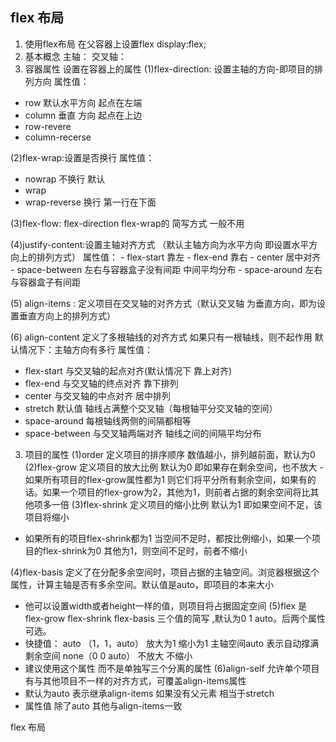 ## flex 布局
1. 使用flex布局
  在父容器上设置flex display:flex;
2. 基本概念
  主轴：
  交叉轴：
2. 容器属性 设置在容器上的属性
  (1)flex-direction: 设置主轴的方向-即项目的排列方向
  属性值：
  - row 默认水平方向 起点在左端
  - column 垂直 方向  起点在上边
  - row-revere
  - column-recerse 

  (2)flex-wrap:设置是否换行 
  属性值： 
  - nowrap 不换行 默认
  - wrap
  - wrap-reverse 换行 第一行在下面

  (3)flex-flow: flex-direction flex-wrap的 简写方式 一般不用

  (4)justify-content:设置主轴对齐方式 （默认主轴方向为水平方向 即设置水平方向上的排列方式）
    属性值：
    - flex-start 靠左
    - flex-end 靠右
    - center  居中对齐
    - space-between  左右与容器盒子没有间距 中间平均分布
    - space-around  左右与容器盒子有间距  

  (5) align-items : 定义项目在交叉轴的对齐方式（默认交叉轴 为垂直方向，即为设置垂直方向上的排列方式）
   
  (6) align-content 定义了多根轴线的对齐方式 如果只有一根轴线，则不起作用
  默认情况下：主轴方向有多行
  属性值：
  - flex-start 与交叉轴的起点对齐(默认情况下 靠上对齐)
  - flex-end  与交叉轴的终点对齐 靠下排列
  - center 与交叉轴的中点对齐 居中排列
  - stretch 默认值  轴线占满整个交叉轴（每根轴平分交叉轴的空间）
  - space-around 每根轴线两侧的间隔都相等
  - space-between 与交叉轴两端对齐 轴线之间的间隔平均分布

  3. 项目的属性
  (1)order 定义项目的排序顺序 数值越小，排列越前面，默认为0
  (2)flex-grow 定义项目的放大比例 默认为0 即如果存在剩余空间，也不放大
    - 如果所有项目的flex-grow属性都为1 则它们将平分所有剩余空间，如果有的话。如果一个项目的flex-grow为2，其他为1，则前者占据的剩余空间将比其他项多一倍
  (3)flex-shrink 定义项目的缩小比例 默认为1 即如果空间不足，该项目将缩小
  - 如果所有的项目flex-shrink都为1 当空间不足时，都按比例缩小，如果一个项目的flex-shrink为0 其他为1，则空间不足时，前者不缩小

  (4)flex-basis  定义了在分配多余空间时，项目占据的主轴空间。浏览器根据这个属性，计算主轴是否有多余空间。默认值是auto，即项目的本来大小
  - 他可以设置width或者height一样的值，则项目将占据固定空间
  (5)flex  是flex-grow flex-shrink flex-basis 三个值的简写 ,默认为0 1 auto。后两个属性可选。
  - 快捷值： auto （1，1，auto）  放大为1 缩小为1 主轴空间auto 表示自动撑满剩余空间
             none（0 0 auto） 不放大 不缩小 
  - 建议使用这个属性 而不是单独写三个分离的属性
  (6)align-self  允许单个项目有与其他项目不一样的对齐方式，可覆盖align-items属性
  - 默认为auto 表示继承align-items 如果没有父元素  相当于stretch
  - 属性值 除了auto 其他与align-items一致

  flex 布局